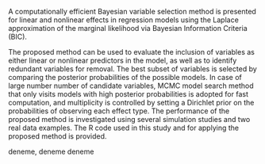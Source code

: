 A computationally efficient Bayesian variable selection method is presented for linear and nonlinear effects in regression models using the Laplace approximation of the marginal likelihood via Bayesian Information Criteria (BIC).

The proposed method can be used to evaluate the inclusion of variables as either linear or nonlinear predictors in the model, as well as to identify redundant variables for removal. The best subset of variables is selected by comparing the posterior probabilities of the possible models. In case of large number number of candidate variables, MCMC model search method that only visits models with high posterior probabilities is adopted for fast computation, and multiplicity is controlled by setting a Dirichlet prior on the probabilities of observing each effect type. The performance of the proposed method is investigated using several simulation studies and two real data examples. The R code used in this study and for applying the proposed method is provided.

deneme, deneme deneme 
